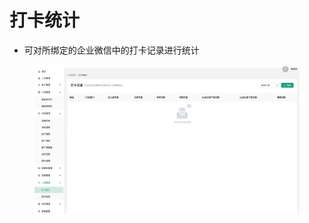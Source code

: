 # 打卡统计

* 可对所绑定的企业微信中的打卡记录进行统计

<figure><img src="../.gitbook/assets/人事管理打卡统计.jpg" alt=""><figcaption></figcaption></figure>

